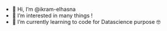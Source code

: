 - 👋 Hi, I’m @ikram-elhasna
- 👀 I’m interested in many things !
- 🌱 I’m currently learning to code for Datascience purpose 🤓
<!---
ikram-elhasna/ikram-elhasna is a ✨ special ✨ repository because its `README.md` (this file) appears on your GitHub profile.
You can click the Preview link to take a look at your changes.
--->
